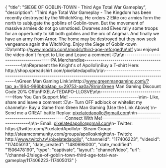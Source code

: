 {
    "title": "SIEGE OF GOBLIN-TOWN - Third Age Total War Gameplay",
    "description": "Third Age Total War Gameplay - The Kingdom has been recently destroyed by the WhitchKing.  He orders 2 Elite orc armies form the north to subjugate the goblins of Goblin-town.  But the movement of massive armies do not go unnoticed.  Dwarves and Elves rally some troops for an oppertunity to kill both goblins and the orc of Angmar.  And finally we have an army from Arnor.  The home may be destroyed but they now seek vengeance again the WitchKing.  Enjoy the Siege of Goblin-town :D\n\nhttp:\/\/www.moddb.com\/mods\/third-age-reforged\n\nIf you enjoyed the video don't forget to Like and Leave a comment :D\n\n-----------------------------------------PA Merchandise----------------------------------------------\n\nRepresent the Knight's of Apollo!\nBuy a T-shirt Here: http:\/\/shop.spreadshirt.com\/pixelatedapollo\/\n\n---------------------------------------------------------------------------------------------------------------\nGreen Man Gaming Link:\nhttp:\/\/www.greenmangaming.com\/?tap_a=1964-996bbb&tap_s=29753-aa0a78\n\nGreen Man Gaming Discount Code 20% Off:\nPIXELA-TEDAPO-LLOSVE\n\n----------------------------------How You Can Support Me! -----------------------------------\n\n- Like, share and leave a comment :D\n- Turn OFF adblock or whitelist my channel\n- Buy a Game from Green Man Gaming (Use the Link Above) \n- Send me a GREAT battle Replay: pixelatedapollo@gmail.com\n\n------------------------------------------Connect With Me!-----------------------------------------\n\n- Email: pixelatedapollo@gmail.com\n- Twitter: https:\/\/twitter.com\/PixelatedApollo\n- Steam Group:  http:\/\/steamcommunity.com\/groups\/apollosknights\n- Twitch: http:\/\/www.twitch.tv\/pixelatedapollo",
    "channelid": "117406223",
    "videoid": "117405013",
    "date_created": "1480698000",
    "date_modified": "1506478190",
    "type": "captivate",
    "layout": "channelVideo",
    "url": "\/channel-2\/siege-of-goblin-town-third-age-total-war-gameplay\/117406223-117405013"
}